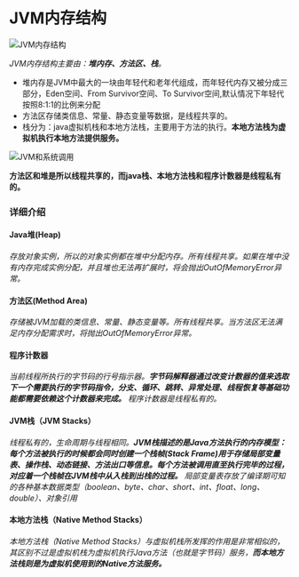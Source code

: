 # JVM内存结构

![JVM内存结构](http://images2015.cnblogs.com/blog/331425/201606/331425-20160623115840235-1252768148.png "JVM内存结构")

*JVM内存结构主要由：**堆内存、方法区、栈**。*

* 堆内存是JVM中最大的一块由年轻代和老年代组成，而年轻代内存又被分成三部分，Eden空间、From Survivor空间、To Survivor空间,默认情况下年轻代按照8:1:1的比例来分配
* 方法区存储类信息、常量、静态变量等数据，是线程共享的。
* 栈分为：java虚拟机栈和本地方法栈，主要用于方法的执行。**本地方法栈为虚拟机执行本地方法提供服务。**

![JVM和系统调用](http://images2015.cnblogs.com/blog/331425/201606/331425-20160623115846235-947282498.png "JVM和系统调用")

**方法区和堆是所以线程共享的，而java栈、本地方法栈和程序计数器是线程私有的。**

### 详细介绍
#### Java堆(Heap)
*存放对象实例，所以的对象实例都在堆中分配内存。所有线程共享。如果在堆中没有内存完成实例分配，并且堆也无法再扩展时，将会抛出OutOfMemoryError异常。*

#### 方法区(Method Area)
*存储被JVM加载的类信息、常量、静态变量等。所有线程共享。当方法区无法满足内存分配需求时，将抛出OutOfMemoryError异常。*

#### 程序计数器
*当前线程所执行的字节码的行号指示器。**字节码解释器通过改变计数器的值来选取下一个需要执行的字节码指令，分支、循环、跳转、异常处理、线程恢复等基础功能都需要依赖这个计数器来完成。** 程序计数器是线程私有的。*

#### JVM栈（JVM Stacks）
*线程私有的，生命周期与线程相同。**JVM栈描述的是Java方法执行的内存模型：每个方法被执行的时候都会同时创建一个栈帧(Stack Frame)用于存储局部变量表、操作栈、动态链接、方法出口等信息。每个方法被调用直至执行完毕的过程，对应着一个栈帧在JVM栈中从入栈到出栈的过程。** 局部变量表存放了编译期可知的各种基本数据类型（boolean、byte、char、short、int、float、long、double）、对象引用*

#### 本地方法栈（Native Method Stacks）
*本地方法栈（Native Method Stacks）与虚拟机栈所发挥的作用是非常相似的，其区别不过是虚拟机栈为虚拟机执行Java方法（也就是字节码）服务，**而本地方法栈则是为虚拟机使用到的Native方法服务。***
